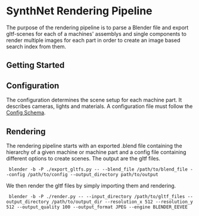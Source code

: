 # SynthNet Rendering Pipeline

The purpose of the rendering pipeline is to parse a Blender file and export gltf-scenes for each of a machines' assemblys and single components to render multiple images for each part in order to create an image based search index from them.

## Getting Started

## Configuration

The configuration determines the scene setup for each machine part. It describes cameras, lights and materials. A configuration file must follow the [Config Schema](https://gitlab.beuth-hochschule.de/iisy/SynthNet/rendering-pipeline/-/blob/main/schemas/schema_cfg.json). 

## Rendering

The rendering pipeline starts with an exported .blend file containing the hierarchy of a given machine or machine part and a config file containing
different options to create scenes. The output are the gltf files.

``` blender -b -P ./export_gltfs.py -- --blend_file /path/to/blend_file --config /path/to/config --output_directory path/to/output```

We then render the gltf files by simply importing them and rendering.

``` blender -b -P ./render.py -- --input_directory /path/to/gltf_files --output_directory /path/to/output_dir --resolution_x 512 --resolution_y 512 --output_quality 100 --output_format JPEG --engine BLENDER_EEVEE```

